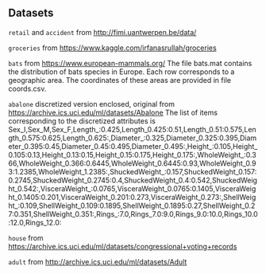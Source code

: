 ## Datasets

`retail` and `accident` from http://fimi.uantwerpen.be/data/

`groceries` from https://www.kaggle.com/irfanasrullah/groceries

`bats` from https://www.european-mammals.org/
The file bats.mat contains the distribution of bats species in Europe. Each row corresponds to a geographic area. The coordinates of these areas are provided in file coords.csv.

`abalone` discretized version enclosed, original from https://archive.ics.uci.edu/ml/datasets/Abalone
The list of items corresponding to the discretized attributes is Sex_I,Sex_M,Sex_F,Length_:0.425,Length_0.425:0.51,Length_0.51:0.575,Length_0.575:0.625,Length_0.625:,Diameter_:0.325,Diameter_0.325:0.395,Diameter_0.395:0.45,Diameter_0.45:0.495,Diameter_0.495:,Height_:0.105,Height_0.105:0.13,Height_0.13:0.15,Height_0.15:0.175,Height_0.175:,WholeWeight_:0.366,WholeWeight_0.366:0.6445,WholeWeight_0.6445:0.93,WholeWeight_0.93:1.2385,WholeWeight_1.2385:,ShuckedWeight_:0.157,ShuckedWeight_0.157:0.2745,ShuckedWeight_0.2745:0.4,ShuckedWeight_0.4:0.542,ShuckedWeight_0.542:,VisceraWeight_:0.0765,VisceraWeight_0.0765:0.1405,VisceraWeight_0.1405:0.201,VisceraWeight_0.201:0.273,VisceraWeight_0.273:,ShellWeight_:0.109,ShellWeight_0.109:0.1895,ShellWeight_0.1895:0.27,ShellWeight_0.27:0.351,ShellWeight_0.351:,Rings_:7.0,Rings_7.0:9.0,Rings_9.0:10.0,Rings_10.0:12.0,Rings_12.0:

`house` from https://archive.ics.uci.edu/ml/datasets/congressional+voting+records

`adult` from http://archive.ics.uci.edu/ml/datasets/Adult
